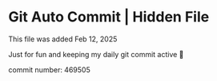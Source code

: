 # Git Auto Commit | Hidden File

This file was added Feb 12, 2025

Just for fun and keeping my daily git commit active 🤪

commit number: 469505
